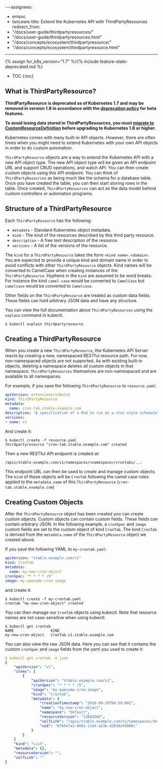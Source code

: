 ---assignees:
- enisoc
- IanLewis
title: Extend the Kubernetes API with ThirdPartyResources
redirect_from:
- "/docs/user-guide/thirdpartyresources/"
- "/docs/user-guide/thirdpartyresources.html"
- "/docs/concepts/ecosystem/thirdpartyresource/"
- "/docs/concepts/ecosystem/thirdpartyresource.html"
---

{% assign for_k8s_version="1.7" %}{% include feature-state-deprecated.md %}

* TOC
{:toc}

## What is ThirdPartyResource?

**ThirdPartyResource is deprecated as of Kubernetes 1.7 and may be removed in version 1.8 in
accordance with the [deprecation policy](/docs/reference/deprecation-policy) for beta features.**

**To avoid losing data stored in ThirdPartyResources, you must
[migrate to CustomResourceDefinition](/docs/tasks/access-kubernetes-api/migrate-third-party-resource/)
before upgrading to Kubernetes 1.8 or higher.**

Kubernetes comes with many built-in API objects. However, there are often times when you might need to extend Kubernetes with your own API objects in order to do custom automation.

`ThirdPartyResource` objects are a way to extend the Kubernetes API with a new API object type. The new API object type will be given an API endpoint URL and support CRUD operations, and watch API. You can then create custom objects using this API endpoint. You can think of `ThirdPartyResources` as being much like the schema for a database table. Once you have created the table, you can then start storing rows in the table. Once created, `ThirdPartyResources` can act as the data model behind custom controllers or automation programs.

## Structure of a ThirdPartyResource

Each `ThirdPartyResource` has the following:

   * `metadata` - Standard Kubernetes object metadata.
   * `kind` - The kind of the resources described by this third party resource.
   * `description` - A free text description of the resource.
   * `versions` - A list of the versions of the resource.

The `kind` for a `ThirdPartyResource` takes the form `<kind name>.<domain>`. You are expected to provide a unique kind and domain name in order to avoid conflicts with other `ThirdPartyResource` objects. Kind names will be converted to CamelCase when creating instances of the `ThirdPartyResource`. Hyphens in the `kind` are assumed to be word breaks. For instance the kind `camel-case` would be converted to `CamelCase` but `camelcase` would be converted to `Camelcase`.

Other fields on the `ThirdPartyResource` are treated as custom data fields. These fields can hold arbitrary JSON data and have any structure.

You can view the full documentation about `ThirdPartyResources` using the `explain` command in kubectl.

```
$ kubectl explain thirdpartyresource
```

## Creating a ThirdPartyResource

When you create a new `ThirdPartyResource`, the Kubernetes API Server reacts by creating a new, namespaced RESTful resource path. For now, non-namespaced objects are not supported. As with existing built-in objects, deleting a namespace deletes all custom objects in that namespace. `ThirdPartyResources` themselves are non-namespaced and are available to all namespaces.

For example, if you save the following `ThirdPartyResource` to `resource.yaml`:

```yaml
apiVersion: extensions/v1beta1
kind: ThirdPartyResource
metadata:
  name: cron-tab.stable.example.com
description: "A specification of a Pod to run on a cron style schedule"
versions:
- name: v1
```

And create it:

```shell
$ kubectl create -f resource.yaml
thirdpartyresource "cron-tab.stable.example.com" created
```

Then a new RESTful API endpoint is created at:

`/apis/stable.example.com/v1/namespaces/<namespace>/crontabs/...`

This endpoint URL can then be used to create and manage custom objects.
The `kind` of these objects will be `CronTab` following the camel case
rules applied to the `metadata.name` of this `ThirdPartyResource`
(`cron-tab.stable.example.com`)

## Creating Custom Objects

After the `ThirdPartyResource` object has been created you can create custom objects. Custom objects can contain custom fields. These fields can contain arbitrary JSON.
In the following example, a `cronSpec` and `image` custom fields are set to the custom object of kind `CronTab`.  The kind `CronTab` is derived from the
`metadata.name` of the `ThirdPartyResource` object we created above.

If you save the following YAML to `my-crontab.yaml`:

```yaml
apiVersion: "stable.example.com/v1"
kind: CronTab
metadata:
  name: my-new-cron-object
cronSpec: "* * * * /5"
image: my-awesome-cron-image
```

and create it:

```shell
$ kubectl create -f my-crontab.yaml
crontab "my-new-cron-object" created
```

You can then manage our `CronTab` objects using kubectl. Note that resource names are not case-sensitive when using kubectl:

```shell
$ kubectl get crontab
NAME                 KIND
my-new-cron-object   CronTab.v1.stable.example.com
```

You can also view the raw JSON data. Here you can see that it contains the custom `cronSpec` and `image` fields from the yaml you used to create it:

```yaml
$ kubectl get crontab -o json
{
    "apiVersion": "v1",
    "items": [
        {
            "apiVersion": "stable.example.com/v1",
            "cronSpec": "* * * * /5",
            "image": "my-awesome-cron-image",
            "kind": "CronTab",
            "metadata": {
                "creationTimestamp": "2016-09-29T04:59:00Z",
                "name": "my-new-cron-object",
                "namespace": "default",
                "resourceVersion": "12601503",
                "selfLink": "/apis/stable.example.com/v1/namespaces/default/crontabs/my-new-cron-object",
                "uid": "6f65e7a3-8601-11e6-a23e-42010af0000c"
            }
        }
    ]
    "kind": "List",
    "metadata": {},
    "resourceVersion": "",
    "selfLink": ""
}
```
